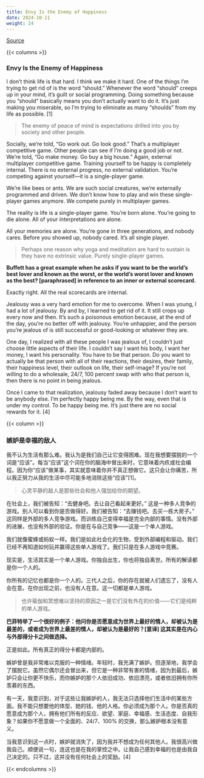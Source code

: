 ```yaml
---
title: Envy Is the Enemy of Happiness
date: 2024-10-11
weight: 24
---
```


[Source](https://www.navalmanack.com/almanack-of-naval-ravikant/envy-is-the-enemy-of-happiness)

{{< columns >}}

### Envy Is the Enemy of Happiness

I don’t think life is that hard. I think we make it hard. One of the things I’m trying to get rid of is the word “should.” Whenever the word “should” creeps up in your mind, it’s guilt or social programming. Doing something because you “should” basically means you don’t actually want to do it. It’s just making you miserable, so I’m trying to eliminate as many “shoulds” from my life as possible. [1]

> The enemy of peace of mind is expectations drilled into you by society and other people.

Socially, we’re told, “Go work out. Go look good.” That’s a multiplayer competitive game. Other people can see if I’m doing a good job or not. We’re told, “Go make money. Go buy a big house.” Again, external multiplayer competitive game. Training yourself to be happy is completely internal. There is no external progress, no external validation. You’re competing against yourself—it is a single-player game.

We’re like bees or ants. We are such social creatures, we’re externally programmed and driven. We don’t know how to play and win these single-player games anymore. We compete purely in multiplayer games.

The reality is life is a single-player game. You’re born alone. You’re going to die alone. All of your interpretations are alone.

All your memories are alone. You’re gone in three generations, and nobody cares. Before you showed up, nobody cared. It’s all single player.

> Perhaps one reason why yoga and meditation are hard to sustain is they have no extrinsic value. Purely single-player games.

**Buffett has a great example when he asks if you want to be the world’s best lover and known as the worst, or the world’s worst lover and known as the best? [paraphrased] in reference to an inner or external scorecard.**

Exactly right. All the real scorecards are internal.

Jealousy was a very hard emotion for me to overcome. When I was young, I had a lot of jealousy. By and by, I learned to get rid of it. It still crops up every now and then. It’s such a poisonous emotion because, at the end of the day, you’re no better off with jealousy. You’re unhappier, and the person you’re jealous of is still successful or good-looking or whatever they are.

One day, I realized with all these people I was jealous of, I couldn’t just choose little aspects of their life. I couldn’t say I want his body, I want her money, I want his personality. You have to be that person. Do you want to actually be that person with all of their reactions, their desires, their family, their happiness level, their outlook on life, their self-image? If you’re not willing to do a wholesale, 24/7, 100 percent swap with who that person is, then there is no point in being jealous.

Once I came to that realization, jealousy faded away because I don’t want to be anybody else. I’m perfectly happy being me. By the way, even that is under my control. To be happy being me. It’s just there are no social rewards for it. [4]

{{< column >}}

### 嫉妒是幸福的敌人

我不认为生活有那么难。我认为是我们自己让它变得困难。现在我想要摆脱的一个词是“应该”。每当“应该”这个词在你的脑海中冒出来时，它意味着内疚或社会编程。因为你“应该”做某事，其实就意味着你并不真正想做它。这只会让你痛苦，所以我正努力从我的生活中尽可能多地消除这些“应该”[1]。

> 心灵平静的敌人是那些社会和他人强加给你的期望。

在社会上，我们被告知：“去健身吧。去让自己看起来更好。” 这是一种多人竞争的游戏。别人可以看到你是否做得好。我们被告知：“去赚钱吧。去买一栋大房子。” 这同样是外部的多人竞争游戏。而训练自己变得幸福是完全内部的事情。没有外部的进展，也没有外部的验证。你是在与自己竞争——这是一个单人游戏。

我们就像蜜蜂或蚂蚁一样。我们是如此社会化的生物，受到外部编程和驱动。我们已经不再知道如何玩并赢得这些单人游戏了。我们只是在多人游戏中竞赛。

现实是，生活其实是一个单人游戏。你独自出生，你也将独自离世。所有的解读都是你一个人的。

你所有的记忆也都是你一个人的。三代人之后，你的存在就被人们遗忘了，没有人会在意。在你出现之前，也没有人在意。这一切都是单人游戏。

> 也许瑜伽和冥想难以坚持的原因之一是它们没有外在的价值——它们是纯粹的单人游戏。

**巴菲特举了一个很好的例子：他问你是否愿意成为世界上最好的情人，却被认为是最差的，或者成为世界上最差的情人，却被认为是最好的？[意译] 这其实是在内心与外部得分卡之间做选择。**

正是如此。所有真正的得分卡都是内部的。

嫉妒曾是我非常难以克服的一种情绪。年轻时，我充满了嫉妒。但逐渐地，我学会了摆脱它。虽然它偶尔还会冒出来，但它是一种非常有害的情绪，因为到最后，嫉妒只会让你更不快乐，而你嫉妒的那个人依旧成功、依旧漂亮，或者依旧拥有你所羡慕的东西。

有一天，我意识到，对于这些让我嫉妒的人，我无法只选择他们生活中的某些方面。我不能只想要他的体型、她的钱、他的人格。你必须成为那个人。你是否真的愿意成为那个人，拥有他们所有的反应、欲望、家庭、幸福感、生活态度、自我形象？如果你不愿意做一个全面的、24/7、100% 的交换，那么嫉妒根本没有意义。

当我意识到这一点时，嫉妒就消失了，因为我并不想成为任何其他人。我很高兴做我自己。顺便说一句，连这也是在我的掌控之中。让我自己感到幸福的也是由我自己决定的。只不过，这并没有任何社会上的奖励。[4]

{{< endcolumns >}}
